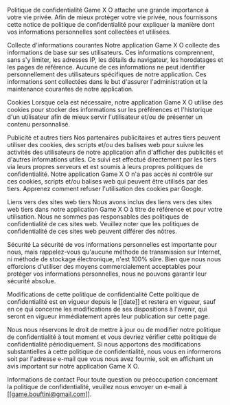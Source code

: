 Politique de confidentialité
Game X O attache une grande importance à votre vie privée. Afin de mieux protéger votre vie privée, nous fournissons cette notice de politique de confidentialité pour expliquer la manière dont vos informations personnelles sont collectées et utilisées.

Collecte d'informations courantes
Notre application Game X O collecte des informations de base sur ses utilisateurs. Ces informations comprennent, sans s'y limiter, les adresses IP, les détails du navigateur, les horodatages et les pages de référence. Aucune de ces informations ne peut identifier personnellement des utilisateurs spécifiques de notre application. Ces informations sont collectées dans le but d'assurer l'administration et la maintenance courantes de notre application.

Cookies
Lorsque cela est nécessaire, notre application Game X O utilise des cookies pour stocker des informations sur les préférences et l'historique d'un utilisateur afin de mieux servir l'utilisateur et/ou de présenter un contenu personnalisé.

Publicité et autres tiers
Nos partenaires publicitaires et autres tiers peuvent utiliser des cookies, des scripts et/ou des balises web pour suivre les activités des utilisateurs de notre application afin d'afficher des publicités et d'autres informations utiles. Ce suivi est effectué directement par les tiers via leurs propres serveurs et est soumis à leurs propres politiques de confidentialité. Notre application Game X O n'a pas accès ni contrôle sur ces cookies, scripts et/ou balises web qui peuvent être utilisés par des tiers. Apprenez comment refuser l'utilisation des cookies par Google.

Liens vers des sites web tiers
Nous avons inclus des liens vers des sites web tiers dans notre application Game X O à titre de référence et pour votre utilisation. Nous ne sommes pas responsables des politiques de confidentialité de ces sites web. Veuillez noter que les politiques de confidentialité de ces sites web peuvent différer des nôtres.

Sécurité
La sécurité de vos informations personnelles est importante pour nous, mais rappelez-vous qu'aucune méthode de transmission sur Internet, ni méthode de stockage électronique, n'est 100% sûre. Bien que nous nous efforcions d'utiliser des moyens commercialement acceptables pour protéger vos informations personnelles, nous ne pouvons garantir leur sécurité absolue.

Modifications de cette politique de confidentialité
Cette politique de confidentialité est en vigueur depuis le [[date]] et restera en vigueur, sauf en ce qui concerne les modifications de ses dispositions à l'avenir, qui seront en vigueur immédiatement après leur publication sur cette page.

Nous nous réservons le droit de mettre à jour ou de modifier notre politique de confidentialité à tout moment et vous devriez vérifier cette politique de confidentialité périodiquement. Si nous apportons des modifications substantielles à cette politique de confidentialité, nous vous en informerons soit par l'adresse e-mail que vous nous avez fournie, soit en affichant un avis important sur notre application Game X O.

Informations de contact
Pour toute question ou préoccupation concernant la politique de confidentialité, veuillez nous envoyer un e-mail à [[game.bouftini@gmail.com]].
